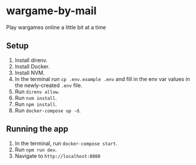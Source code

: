 # wargame-by-mail

Play wargames online a little bit at a time

## Setup

1. Install direnv.
2. Install Docker.
3. Install NVM.
4. In the terminal run `cp .env.example .env` and fill in the env var values in the newly-created `.env` file.
5. Run `direnv allow`.
6. Run `nvm install`.
7. Run `npm install`.
8. Run `docker-compose up -d`.

## Running the app

1. In the terminal, run `docker-compose start`.
2. Run `npm run dev`.
3. Navigate to `http://localhost:8080`
